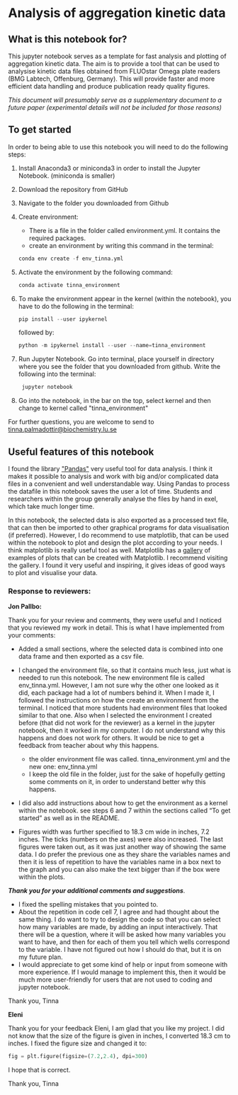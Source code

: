 # Analysis of aggregation kinetic data

## What is this notebook for?

This jupyter notebook serves as a template for fast analysis and plotting of aggregation kinetic data. The aim is to provide a tool that can be used to analysise kinetic data files obtained from FLUOstar Omega plate readers (BMG Labtech, Offenburg, Germany). This will provide faster and more efficient data handling and produce publication ready quality figures.

*This document will presumably serve as a supplementary document to a future paper (experimental details will not be included for those reasons)*

## To get started

In order to being able to use this notebook you will need to do the following steps:

1. Install Anaconda3 or miniconda3 in order to install the Jupyter Notebook. (miniconda is smaller)


2. Download the repository from GitHub


3. Navigate to the folder you downloaded from Github


4. Create environment:

    - There is a file in the folder called environment.yml. It contains the required packages.
    - create an environment by writing this command in the terminal:
    
    ```.py
    conda env create -f env_tinna.yml
    ```

5. Activate the environment by the following command:
    ```.py
    conda activate tinna_environment
    ```

6. To make the environment appear in the kernel (within the notebook), you have to do the following in the terminal: 
    ```.py
    pip install --user ipykernel
    ```
    followed by:
    ```.py
    python -m ipykernel install --user --name=tinna_environment
    ```

7. Run Jupyter Notebook. Go into terminal, place yourself in directory where you see the folder that you downloaded from github. Write the following into the terminal:
    ```.py
     jupyter notebook
    ```
8. Go into the notebook, in the bar on the top, select kernel and then change to kernel called "tinna_environment"


For further questions, you are welcome to send to tinna.palmadottir@biochemistry.lu.se




## Useful features of this notebook
I found the library ["Pandas"](https://pandas.pydata.org) very useful tool for data analysis. I think it makes it possible to analysis and work with big and/or complicated data files in a convenient and well understandable way. Using Pandas to process the datafile in this notebook saves the user a lot of time. Students and researchers within the group generally analyse the files by hand in exel, which take much longer time. 
    
In this notebook, the selected data is also exported as a processed text file, that can then be imported to other graphical programs for data visualisation (if preferred). However, I do recommend to use matplotlib, that can be used within the notebook to plot and design the plot according to your needs. I think matplotlib is really useful tool as well. Matplotlib has a [gallery](https://matplotlib.org/3.1.1/gallery/index.html) of examples of plots that can be created with Matplotlib. I recommend visiting the gallery. I found it very useful and inspiring, it gives ideas of good ways to plot and visualise your data.
    
### Response to reviewers:
**Jon Pallbo:** 

Thank you for your review and comments, they were useful and I noticed that you reviewed my work in detail. 
This is what I have implemented from your comments:

-  Added a small sections, where the selected data is combined into one data frame and then exported as a csv file.

-  I changed the environment file, so that it contains much less, just what is needed to run this notebook. The new environment file is called env_tinna.yml. However, I am not sure why the other one looked as it did, each 	package had a lot of numbers behind it. When I made it, I followed the instructions on how the create an environment from the terminal. I noticed that more students had environment files that looked similar to that one. Also when I selected the environment I created before (that did not work for the reviewer) as a kernel in the jupyter notebook, then it worked in my computer. I do not understand why this happens and does not work for others. It would be nice to get a feedback from teacher about why this happens.
      - the older environment file was called. tinna_environment.yml and the new one: env_tinna.yml
      - I keep the old file in the folder, just for the sake of hopefully getting some comments on it, in order to understand better why this happens.
        
-  I did also add instructions about how to get the environment as a kernel within the notebook. see steps 6 and 7 within the sections called “To get started” as well as in the README.

- Figures width was further specified to 18.3 cm wide in inches, 7.2 inches. The ticks (numbers on the axes) were also increased. The last figures were taken out, as it was just another way of showing the same data. I do prefer the previous one as they share the variables names and then it is less of repetition to have the variables name in a box next to the graph and you can also make the text bigger than if the box were within the plots.


***Thank you for your additional comments and suggestions***. 
-  I fixed the spelling mistakes that you pointed to.
-  About the repetition in code cell 7, I agree and had thought about the same thing. I do want to try to design the code so that you can select how many variables are made, by adding an input interactively. That there 		will be a question, where it will be asked how many variables you want to have, and then for each of them you tell which wells correspond to the variable. I have not figured out how I should do that, but it is on my 		future plan. 
- I would appreciate to get some kind of help or input from someone with more experience. If I would manage to implement this, then it would be much more user-friendly for users that are not used to coding and jupyter notebook. 

Thank you,
Tinna

**Eleni**

Thank you for your feedback Eleni, I am glad that you like my project. I did not know that the size of the figure is given in inches, I converted 18.3 cm to inches. I fixed the figure size and changed it to: 
```.py
fig = plt.figure(figsize=(7.2,2.4), dpi=300)
```
I hope that is correct.

Thank you,
Tinna



